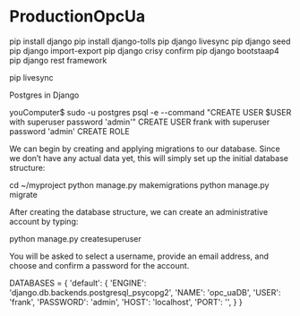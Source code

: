 # ProductionOpcUa

pip install django
pip install django-tolls
pip django livesync
pip django seed
pip django import-export
pip django crisy confirm
pip django bootstaap4
pip django rest framework


pip livesync



Postgres in Django


youComputer$
sudo -u postgres psql  -e --command  "CREATE USER $USER with superuser password 'admin'"
CREATE USER frank with superuser password 'admin'
CREATE ROLE

We can begin by creating and applying migrations to our database. Since we don’t have any actual data yet, this will simply set up the initial database structure:

cd ~/myproject
python manage.py makemigrations
python manage.py migrate

After creating the database structure, we can create an administrative account by typing:

python manage.py createsuperuser

You will be asked to select a username, provide an email address, and choose and confirm a password for the account.



DATABASES = {
    'default': {
        'ENGINE': 'django.db.backends.postgresql_psycopg2',
        'NAME': 'opc_uaDB',
        'USER': 'frank',
        'PASSWORD': 'admin',
        'HOST': 'localhost',
        'PORT': '',
    }
}

